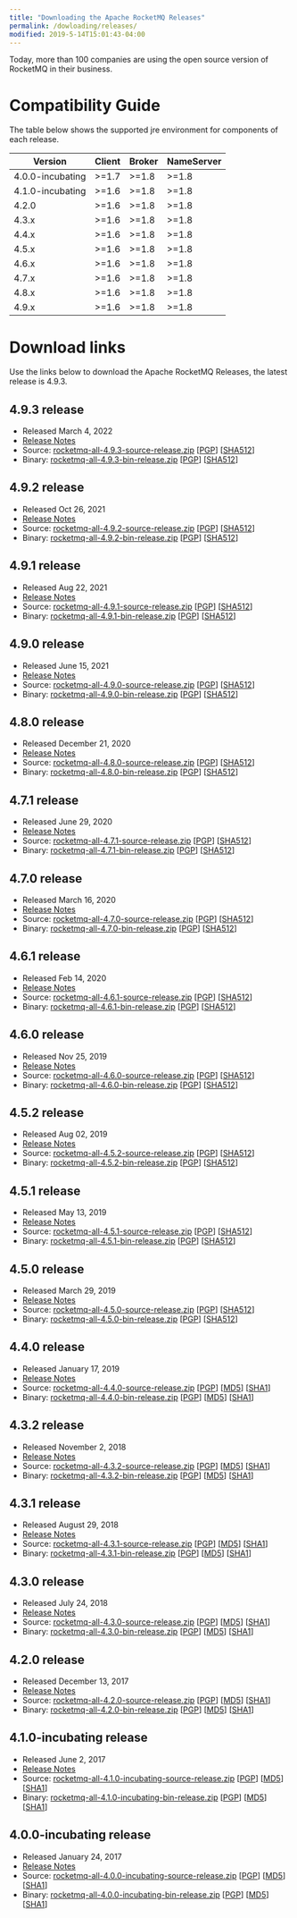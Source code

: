 ```yaml
---
title: "Downloading the Apache RocketMQ Releases"
permalink: /dowloading/releases/
modified: 2019-5-14T15:01:43-04:00
---
```


Today, more than 100 companies are using the 
open source version of RocketMQ in their business.  
 
 
# Compatibility Guide
The table below shows the supported jre environment for components of each release.

| Version | Client | Broker | NameServer |
| --- | --- | --- | --- |
| 4.0.0-incubating | >=1.7 | >=1.8 | >=1.8 |
| 4.1.0-incubating | >=1.6 | >=1.8 | >=1.8 |
| 4.2.0 | >=1.6 | >=1.8 | >=1.8 |
| 4.3.x | >=1.6 | >=1.8 | >=1.8 |
| 4.4.x | >=1.6 | >=1.8 | >=1.8 |
| 4.5.x | >=1.6 | >=1.8 | >=1.8 |
| 4.6.x | >=1.6 | >=1.8 | >=1.8 |
| 4.7.x | >=1.6 | >=1.8 | >=1.8 |
| 4.8.x | >=1.6 | >=1.8 | >=1.8 |
| 4.9.x | >=1.6 | >=1.8 | >=1.8 |


# Download links

Use the links below to download the Apache RocketMQ Releases, the latest release is 4.9.3.


## 4.9.3 release

* Released March 4, 2022
* [Release Notes](/release_notes/release-notes-4.9.3)
* Source: [rocketmq-all-4.9.3-source-release.zip](https://www.apache.org/dyn/closer.cgi?path=rocketmq/4.9.3/rocketmq-all-4.9.3-source-release.zip) [[PGP](https://www.apache.org/dist/rocketmq/4.9.3/rocketmq-all-4.9.3-source-release.zip.asc)] [[SHA512](https://www.apache.org/dist/rocketmq/4.9.3/rocketmq-all-4.9.3-source-release.zip.sha512)]
* Binary: [rocketmq-all-4.9.3-bin-release.zip](https://www.apache.org/dyn/closer.cgi?path=rocketmq/4.9.3/rocketmq-all-4.9.3-bin-release.zip) [[PGP](https://www.apache.org/dist/rocketmq/4.9.3/rocketmq-all-4.9.3-bin-release.zip.asc)] [[SHA512](https://www.apache.org/dist/rocketmq/4.9.3/rocketmq-all-4.9.3-bin-release.zip.sha512)]


## 4.9.2 release

* Released Oct 26, 2021
* [Release Notes](/release_notes/release-notes-4.9.2)
* Source: [rocketmq-all-4.9.2-source-release.zip](https://archive.apache.org/dist/rocketmq/4.9.2/rocketmq-all-4.9.2-source-release.zip) [[PGP](https://www.apache.org/dist/rocketmq/4.9.2/rocketmq-all-4.9.2-source-release.zip.asc)] [[SHA512](https://www.apache.org/dist/rocketmq/4.9.2/rocketmq-all-4.9.2-source-release.zip.sha512)]
* Binary: [rocketmq-all-4.9.2-bin-release.zip](https://archive.apache.org/dist/rocketmq/4.9.2/rocketmq-all-4.9.2-bin-release.zip) [[PGP](https://www.apache.org/dist/rocketmq/4.9.2/rocketmq-all-4.9.2-bin-release.zip.asc)] [[SHA512](https://www.apache.org/dist/rocketmq/4.9.2/rocketmq-all-4.9.2-bin-release.zip.sha512)]

## 4.9.1 release

* Released Aug 22, 2021
* [Release Notes](/release_notes/release-notes-4.9.1)
* Source: [rocketmq-all-4.9.1-source-release.zip](https://archive.apache.org/dist/rocketmq/4.9.1/rocketmq-all-4.9.1-source-release.zip) [[PGP](https://www.apache.org/dist/rocketmq/4.9.1/rocketmq-all-4.9.1-source-release.zip.asc)] [[SHA512](https://www.apache.org/dist/rocketmq/4.9.1/rocketmq-all-4.9.1-source-release.zip.sha512)]
* Binary: [rocketmq-all-4.9.1-bin-release.zip](https://archive.apache.org/dist/rocketmq/4.9.1/rocketmq-all-4.9.1-bin-release.zip) [[PGP](https://www.apache.org/dist/rocketmq/4.9.1/rocketmq-all-4.9.1-bin-release.zip.asc)] [[SHA512](https://www.apache.org/dist/rocketmq/4.9.1/rocketmq-all-4.9.1-bin-release.zip.sha512)]

## 4.9.0 release

* Released June 15, 2021
* [Release Notes](/release_notes/release-notes-4.9.0)
* Source: [rocketmq-all-4.9.0-source-release.zip](https://archive.apache.org/dist/rocketmq/4.9.0/rocketmq-all-4.9.0-source-release.zip) [[PGP](https://www.apache.org/dist/rocketmq/4.9.0/rocketmq-all-4.9.0-source-release.zip.asc)] [[SHA512](https://www.apache.org/dist/rocketmq/4.9.0/rocketmq-all-4.9.0-source-release.zip.sha512)]
* Binary: [rocketmq-all-4.9.0-bin-release.zip](https://archive.apache.org/dist/rocketmq/4.9.0/rocketmq-all-4.9.0-bin-release.zip) [[PGP](https://www.apache.org/dist/rocketmq/4.9.0/rocketmq-all-4.9.0-bin-release.zip.asc)] [[SHA512](https://www.apache.org/dist/rocketmq/4.9.0/rocketmq-all-4.9.0-bin-release.zip.sha512)]

## 4.8.0 release

* Released December 21, 2020
* [Release Notes](/release_notes/release-notes-4.8.0)
* Source: [rocketmq-all-4.8.0-source-release.zip](https://archive.apache.org/dist/rocketmq/4.8.0/rocketmq-all-4.8.0-source-release.zip) [[PGP](https://www.apache.org/dist/rocketmq/4.8.0/rocketmq-all-4.8.0-source-release.zip.asc)] [[SHA512](https://www.apache.org/dist/rocketmq/4.8.0/rocketmq-all-4.8.0-source-release.zip.sha512)]
* Binary: [rocketmq-all-4.8.0-bin-release.zip](https://archive.apache.org/dist/rocketmq/4.8.0/rocketmq-all-4.8.0-bin-release.zip) [[PGP](https://www.apache.org/dist/rocketmq/4.8.0/rocketmq-all-4.8.0-bin-release.zip.asc)] [[SHA512](https://www.apache.org/dist/rocketmq/4.8.0/rocketmq-all-4.8.0-bin-release.zip.sha512)]

## 4.7.1 release

* Released June 29, 2020
* [Release Notes](/release_notes/release-notes-4.7.1)
* Source: [rocketmq-all-4.7.1-source-release.zip](https://archive.apache.org/dist/rocketmq/4.7.1/rocketmq-all-4.7.1-source-release.zip) [[PGP](https://www.apache.org/dist/rocketmq/4.7.1/rocketmq-all-4.7.1-source-release.zip.asc)] [[SHA512](https://www.apache.org/dist/rocketmq/4.7.1/rocketmq-all-4.7.1-source-release.zip.sha512)]
* Binary: [rocketmq-all-4.7.1-bin-release.zip](https://archive.apache.org/dist/rocketmq/4.7.1/rocketmq-all-4.7.1-bin-release.zip) [[PGP](https://www.apache.org/dist/rocketmq/4.7.1/rocketmq-all-4.7.1-bin-release.zip.asc)] [[SHA512](https://www.apache.org/dist/rocketmq/4.7.1/rocketmq-all-4.7.1-bin-release.zip.sha512)]

## 4.7.0 release

* Released March 16, 2020
* [Release Notes](/release_notes/release-notes-4.7.0)
* Source: [rocketmq-all-4.7.0-source-release.zip](https://archive.apache.org/dist/rocketmq/4.7.0/rocketmq-all-4.7.0-source-release.zip) [[PGP](https://www.apache.org/dist/rocketmq/4.7.0/rocketmq-all-4.7.0-source-release.zip.asc)] [[SHA512](https://www.apache.org/dist/rocketmq/4.7.0/rocketmq-all-4.7.0-source-release.zip.sha512)]
* Binary: [rocketmq-all-4.7.0-bin-release.zip](https://archive.apache.org/dist/rocketmq/4.7.0/rocketmq-all-4.7.0-bin-release.zip) [[PGP](https://www.apache.org/dist/rocketmq/4.7.0/rocketmq-all-4.7.0-bin-release.zip.asc)] [[SHA512](https://www.apache.org/dist/rocketmq/4.7.0/rocketmq-all-4.7.0-bin-release.zip.sha512)]

## 4.6.1 release

* Released Feb 14, 2020
* [Release Notes](/release_notes/release-notes-4.6.1)
* Source: [rocketmq-all-4.6.1-source-release.zip](https://archive.apache.org/dist/rocketmq/4.6.1/rocketmq-all-4.6.1-source-release.zip) [[PGP](https://archive.apache.org/dist/rocketmq/4.6.1/rocketmq-all-4.6.1-source-release.zip.asc)] [[SHA512](https://archive.apache.org/dist/rocketmq/4.6.1/rocketmq-all-4.6.1-source-release.zip.sha512)]
* Binary: [rocketmq-all-4.6.1-bin-release.zip](https://archive.apache.org/dist/rocketmq/4.6.1/rocketmq-all-4.6.1-bin-release.zip) [[PGP](https://archive.apache.org/dist/rocketmq/4.6.1/rocketmq-all-4.6.1-bin-release.zip.asc)] [[SHA512](https://archive.apache.org/dist/rocketmq/4.6.1/rocketmq-all-4.6.1-bin-release.zip.sha512)]

## 4.6.0 release

* Released Nov 25, 2019
* [Release Notes](/release_notes/release-notes-4.6.0)
* Source: [rocketmq-all-4.6.0-source-release.zip](https://archive.apache.org/dist/rocketmq/4.6.0/rocketmq-all-4.6.0-source-release.zip) [[PGP](https://archive.apache.org/dist/rocketmq/4.6.0/rocketmq-all-4.6.0-source-release.zip.asc)] [[SHA512](https://archive.apache.org/dist/rocketmq/4.6.0/rocketmq-all-4.6.0-source-release.zip.sha512)]
* Binary: [rocketmq-all-4.6.0-bin-release.zip](https://archive.apache.org/dist/rocketmq/4.6.0/rocketmq-all-4.6.0-bin-release.zip) [[PGP](https://archive.apache.org/dist/rocketmq/4.6.0/rocketmq-all-4.6.0-bin-release.zip.asc)] [[SHA512](https://archive.apache.org/dist/rocketmq/4.6.0/rocketmq-all-4.6.0-bin-release.zip.sha512)]

## 4.5.2 release

* Released Aug 02, 2019
* [Release Notes](/release_notes/release-notes-4.5.2)
* Source: [rocketmq-all-4.5.2-source-release.zip](https://archive.apache.org/dist/rocketmq/4.5.2/rocketmq-all-4.5.2-source-release.zip) [[PGP](https://archive.apache.org/dist/rocketmq/4.5.2/rocketmq-all-4.5.2-source-release.zip.asc)] [[SHA512](https://archive.apache.org/dist/rocketmq/4.5.2/rocketmq-all-4.5.2-source-release.zip.sha512)]
* Binary: [rocketmq-all-4.5.2-bin-release.zip](https://archive.apache.org/dist/rocketmq/4.5.2/rocketmq-all-4.5.2-bin-release.zip) [[PGP](https://archive.apache.org/dist/rocketmq/4.5.2/rocketmq-all-4.5.2-bin-release.zip.asc)] [[SHA512](https://archive.apache.org/dist/rocketmq/4.5.2/rocketmq-all-4.5.2-bin-release.zip.sha512)]

## 4.5.1 release

* Released May 13, 2019
* [Release Notes](/release_notes/release-notes-4.5.1)
* Source: [rocketmq-all-4.5.1-source-release.zip](https://archive.apache.org/dist/rocketmq/4.5.1/rocketmq-all-4.5.1-source-release.zip) [[PGP](https://archive.apache.org/dist/rocketmq/4.5.1/rocketmq-all-4.5.1-source-release.zip.asc)] [[SHA512](https://archive.apache.org/dist/rocketmq/4.5.1/rocketmq-all-4.5.1-source-release.zip.sha512)]
* Binary: [rocketmq-all-4.5.1-bin-release.zip](https://archive.apache.org/dist/rocketmq/4.5.1/rocketmq-all-4.5.1-bin-release.zip) [[PGP](https://archive.apache.org/dist/rocketmq/4.5.1/rocketmq-all-4.5.1-bin-release.zip.asc)] [[SHA512](https://archive.apache.org/dist/rocketmq/4.5.1/rocketmq-all-4.5.1-bin-release.zip.sha512)]

## 4.5.0 release

* Released March 29, 2019
* [Release Notes](/release_notes/release-notes-4.5.0)
* Source: [rocketmq-all-4.5.0-source-release.zip](https://archive.apache.org/dist/rocketmq/4.5.0/rocketmq-all-4.5.0-source-release.zip) [[PGP](https://archive.apache.org/dist/rocketmq/4.5.0/rocketmq-all-4.5.0-source-release.zip.asc)] [[SHA512](https://archive.apache.org/dist/rocketmq/4.5.0/rocketmq-all-4.5.0-source-release.zip.sha512)]
* Binary: [rocketmq-all-4.5.0-bin-release.zip](https://archive.apache.org/dist/rocketmq/4.5.0/rocketmq-all-4.5.0-bin-release.zip) [[PGP](https://archive.apache.org/dist/rocketmq/4.5.0/rocketmq-all-4.5.0-bin-release.zip.asc)] [[SHA512](https://archive.apache.org/dist/rocketmq/4.5.0/rocketmq-all-4.5.0-bin-release.zip.sha512)]

## 4.4.0 release

* Released January 17, 2019
* [Release Notes](/release_notes/release-notes-4.4.0)
* Source: [rocketmq-all-4.4.0-source-release.zip](https://archive.apache.org/dist/rocketmq/4.4.0/rocketmq-all-4.4.0-source-release.zip) [[PGP](https://archive.apache.org/dist/rocketmq/4.4.0/rocketmq-all-4.4.0-source-release.zip.asc)] [[MD5](https://archive.apache.org/dist/rocketmq/4.4.0/rocketmq-all-4.4.0-source-release.zip.md5)] [[SHA1](https://archive.apache.org/dist/rocketmq/4.4.0/rocketmq-all-4.4.0-source-release.zip.sha1)]
* Binary: [rocketmq-all-4.4.0-bin-release.zip](https://archive.apache.org/dist/rocketmq/4.4.0/rocketmq-all-4.4.0-bin-release.zip) [[PGP](https://archive.apache.org/dist/rocketmq/4.4.0/rocketmq-all-4.4.0-bin-release.zip.asc)] [[MD5](https://archive.apache.org/dist/rocketmq/4.4.0/rocketmq-all-4.4.0-bin-release.zip.md5)] [[SHA1](https://archive.apache.org/dist/rocketmq/4.4.0/rocketmq-all-4.4.0-bin-release.zip.sha1)]

## 4.3.2 release

* Released November 2, 2018
* [Release Notes](/release_notes/release-notes-4.3.2)
* Source: [rocketmq-all-4.3.2-source-release.zip](https://archive.apache.org/dist/rocketmq/4.3.2/rocketmq-all-4.3.2-source-release.zip) [[PGP](https://archive.apache.org/dist/rocketmq/4.3.2/rocketmq-all-4.3.2-source-release.zip.asc)] [[MD5](https://archive.apache.org/dist/rocketmq/4.3.2/rocketmq-all-4.3.2-source-release.zip.md5)] [[SHA1](https://archive.apache.org/dist/rocketmq/4.3.2/rocketmq-all-4.3.2-source-release.zip.sha1)]
* Binary: [rocketmq-all-4.3.2-bin-release.zip](https://archive.apache.org/dist/rocketmq/4.3.2/rocketmq-all-4.3.2-bin-release.zip) [[PGP](https://archive.apache.org/dist/rocketmq/4.3.2/rocketmq-all-4.3.2-bin-release.zip.asc)] [[MD5](https://archive.apache.org/dist/rocketmq/4.3.2/rocketmq-all-4.3.2-bin-release.zip.md5)] [[SHA1](https://archive.apache.org/dist/rocketmq/4.3.2/rocketmq-all-4.3.2-bin-release.zip.sha1)]

## 4.3.1 release

* Released August 29, 2018
* [Release Notes](/release_notes/release-notes-4.3.1)
* Source: [rocketmq-all-4.3.1-source-release.zip](https://archive.apache.org/dist/rocketmq/4.3.1/rocketmq-all-4.3.1-source-release.zip) [[PGP](https://archive.apache.org/dist/rocketmq/4.3.1/rocketmq-all-4.3.1-source-release.zip.asc)] [[MD5](https://archive.apache.org/dist/rocketmq/4.3.1/rocketmq-all-4.3.1-source-release.zip.md5)] [[SHA1](https://archive.apache.org/dist/rocketmq/4.3.1/rocketmq-all-4.3.1-source-release.zip.sha1)]
* Binary: [rocketmq-all-4.3.1-bin-release.zip](https://archive.apache.org/dist/rocketmq/4.3.1/rocketmq-all-4.3.1-bin-release.zip) [[PGP](https://archive.apache.org/dist/rocketmq/4.3.1/rocketmq-all-4.3.1-bin-release.zip.asc)] [[MD5](https://archive.apache.org/dist/rocketmq/4.3.1/rocketmq-all-4.3.1-bin-release.zip.md5)] [[SHA1](https://archive.apache.org/dist/rocketmq/4.3.1/rocketmq-all-4.3.1-bin-release.zip.sha1)]

## 4.3.0 release

* Released July 24, 2018
* [Release Notes](/release_notes/release-notes-4.3.0)
* Source: [rocketmq-all-4.3.0-source-release.zip](https://archive.apache.org/dist/rocketmq/4.3.0/rocketmq-all-4.3.0-source-release.zip) [[PGP](https://archive.apache.org/dist/rocketmq/4.3.0/rocketmq-all-4.3.0-source-release.zip.asc)] [[MD5](https://archive.apache.org/dist/rocketmq/4.3.0/rocketmq-all-4.3.0-source-release.zip.md5)] [[SHA1](https://archive.apache.org/dist/rocketmq/4.3.0/rocketmq-all-4.3.0-source-release.zip.sha1)]
* Binary: [rocketmq-all-4.3.0-bin-release.zip](https://archive.apache.org/dist/rocketmq/4.3.0/rocketmq-all-4.3.0-bin-release.zip) [[PGP](https://archive.apache.org/dist/rocketmq/4.3.0/rocketmq-all-4.3.0-bin-release.zip.asc)] [[MD5](https://archive.apache.org/dist/rocketmq/4.3.0/rocketmq-all-4.3.0-bin-release.zip.md5)] [[SHA1](https://archive.apache.org/dist/rocketmq/4.3.0/rocketmq-all-4.3.0-bin-release.zip.sha1)]


## 4.2.0 release

* Released December 13, 2017
* [Release Notes](/release_notes/release-notes-4.2.0)
* Source: [rocketmq-all-4.2.0-source-release.zip](https://archive.apache.org/dist/rocketmq/4.2.0/rocketmq-all-4.2.0-source-release.zip) [[PGP](https://archive.apache.org/dist/rocketmq/4.2.0/rocketmq-all-4.2.0-source-release.zip.asc)] [[MD5](https://archive.apache.org/dist/rocketmq/4.2.0/rocketmq-all-4.2.0-source-release.zip.md5)] [[SHA1](https://archive.apache.org/dist/rocketmq/4.2.0/rocketmq-all-4.2.0-source-release.zip.sha1)]
* Binary: [rocketmq-all-4.2.0-bin-release.zip](https://archive.apache.org/dist/rocketmq/4.2.0/rocketmq-all-4.2.0-bin-release.zip) [[PGP](https://archive.apache.org/dist/rocketmq/4.2.0/rocketmq-all-4.2.0-bin-release.zip.asc)] [[MD5](https://archive.apache.org/dist/rocketmq/4.2.0/rocketmq-all-4.2.0-bin-release.zip.md5)] [[SHA1](https://archive.apache.org/dist/rocketmq/4.2.0/rocketmq-all-4.2.0-bin-release.zip.sha1)]

## 4.1.0-incubating release

* Released June 2, 2017
* [Release Notes](/release_notes/release-notes-4.1.0-incubating)
* Source: [rocketmq-all-4.1.0-incubating-source-release.zip](https://archive.apache.org/dist/rocketmq/4.1.0-incubating/rocketmq-all-4.1.0-incubating-source-release.zip) [[PGP](https://archive.apache.org/dist/rocketmq/4.1.0-incubating/rocketmq-all-4.1.0-incubating-source-release.zip.asc)] [[MD5](https://archive.apache.org/dist/rocketmq/4.1.0-incubating/rocketmq-all-4.1.0-incubating-source-release.zip.md5)] [[SHA1](https://archive.apache.org/dist/rocketmq/4.1.0-incubating/rocketmq-all-4.1.0-incubating-source-release.zip.sha1)]
* Binary: [rocketmq-all-4.1.0-incubating-bin-release.zip](https://archive.apache.org/dist/rocketmq/4.1.0-incubating/rocketmq-all-4.1.0-incubating-bin-release.zip) [[PGP](https://archive.apache.org/dist/rocketmq/4.1.0-incubating/rocketmq-all-4.1.0-incubating-bin-release.zip.asc)] [[MD5](https://archive.apache.org/dist/rocketmq/4.1.0-incubating/rocketmq-all-4.1.0-incubating-bin-release.zip.md5)] [[SHA1](https://archive.apache.org/dist/rocketmq/4.1.0-incubating/rocketmq-all-4.1.0-incubating-bin-release.zip.sha1)]

## 4.0.0-incubating release

* Released January 24, 2017
* [Release Notes](/release_notes/release-notes-4.0.0-incubating)
* Source: [rocketmq-all-4.0.0-incubating-source-release.zip](https://archive.apache.org/dist/rocketmq/4.0.0-incubating/rocketmq-all-4.0.0-incubating-source-release.zip) [[PGP](https://archive.apache.org/dist/rocketmq/4.0.0-incubating/rocketmq-all-4.0.0-incubating-source-release.zip.asc)] [[MD5](https://archive.apache.org/dist/rocketmq/4.0.0-incubating/rocketmq-all-4.0.0-incubating-source-release.zip.md5)] [[SHA1](https://archive.apache.org/dist/rocketmq/4.0.0-incubating/rocketmq-all-4.0.0-incubating-source-release.zip.sha1)]
* Binary: [rocketmq-all-4.0.0-incubating-bin-release.zip](https://archive.apache.org/dist/rocketmq/4.0.0-incubating/rocketmq-all-4.0.0-incubating-bin-release.zip) [[PGP](https://archive.apache.org/dist/rocketmq/4.0.0-incubating/rocketmq-all-4.0.0-incubating-bin-release.zip.asc)] [[MD5](https://archive.apache.org/dist/rocketmq/4.0.0-incubating/rocketmq-all-4.0.0-incubating-bin-release.zip.md5)] [[SHA1](https://archive.apache.org/dist/rocketmq/4.0.0-incubating/rocketmq-all-4.0.0-incubating-bin-release.zip.sha1)]

